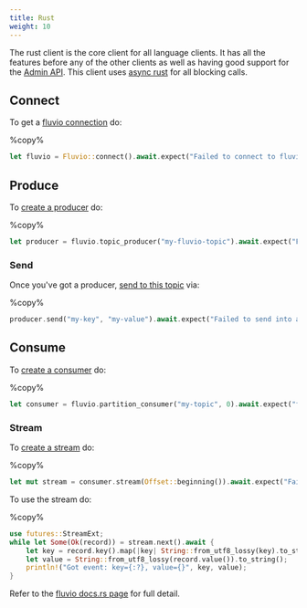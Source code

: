 ```yaml
---
title: Rust
weight: 10
---
```


The rust client is the core client for all language clients. It has all the
features before any of the other clients as well as having good support for the
[Admin API]. This client uses [async rust] for all blocking calls.

## Connect

To get a [fluvio connection] do:

%copy%
```rust
let fluvio = Fluvio::connect().await.expect("Failed to connect to fluvio");
```

[fluvio connection]: https://docs.rs/fluvio/0.8.0/fluvio/struct.Fluvio.html#method.connect

## Produce

To [create a producer] do:

%copy%
```rust
let producer = fluvio.topic_producer("my-fluvio-topic").await.expect("Failed to create a producer");
```

[create a producer]: https://docs.rs/fluvio/0.8.0/fluvio/struct.Fluvio.html#method.topic_producer

### Send

Once you've got a producer, [send to this topic] via:

%copy%
```rust
producer.send("my-key", "my-value").await.expect("Failed to send into a record");
```

[send to this topic]: https://docs.rs/fluvio/0.8.0/fluvio/struct.TopicProducer.html#method.send

## Consume

To [create a consumer] do:

%copy%
```rust
let consumer = fluvio.partition_consumer("my-topic", 0).await.expect("failed to create consumer");
```

[create a consumer]: https://docs.rs/fluvio/0.8.0/fluvio/struct.Fluvio.html#method.partition_consumer

### Stream

To [create a stream] do:

%copy%
```rust
let mut stream = consumer.stream(Offset::beginning()).await.expect("Failed to create stream");
```

[create a stream]: https://docs.rs/fluvio/0.8.0/fluvio/consumer/struct.PartitionConsumer.html#method.stream

To use the stream do:

%copy%
```rust
use futures::StreamExt;
while let Some(Ok(record)) = stream.next().await {
    let key = record.key().map(|key| String::from_utf8_lossy(key).to_string());
    let value = String::from_utf8_lossy(record.value()).to_string();
    println!("Got event: key={:?}, value={}", key, value);
}
```

Refer to the [fluvio docs.rs page] for full detail.

[Admin Api]: https://docs.rs/fluvio/0.8.0/fluvio/struct.FluvioAdmin.html
[async rust]: https://rust-lang.github.io/async-book/
[fluvio docs.rs page]: https://docs.rs/fluvio/
